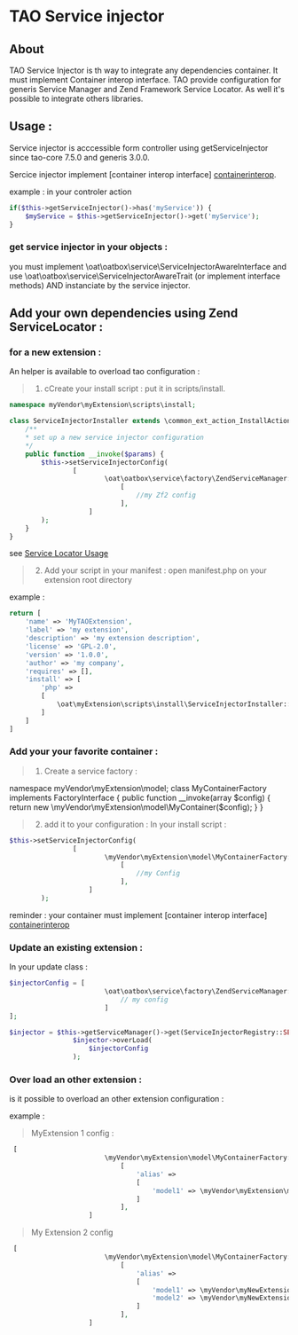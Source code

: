 # TAO Service injector

## About

TAO Service Injector is th way to integrate any dependencies container.
It must implement Container interop interface.
TAO provide configuration for generis Service Manager and Zend Framework Service Locator.
As well it's possible to integrate others libraries.

## Usage : 

Service injector is acccessible form controller using getServiceInjector since tao-core 7.5.0 and generis 3.0.0.

Sercice injector implement [container interop interface] [containerinterop]. 

example : in your controler action 

```php
if($this->getServiceInjector()->has('myService')) {
    $myService = $this->getServiceInjector()->get('myService');
}
```

### get service injector in your objects :

you must implement  \oat\oatbox\service\ServiceInjectorAwareInterface and use \oat\oatbox\service\ServiceInjectorAwareTrait (or implement interface methods) AND instanciate by the service injector.

## Add your own dependencies using Zend ServiceLocator : 
### for a new extension : 

An helper is available to overload tao configuration : 
> 1. cCreate your install script :
put it in scripts/install.
```php
namespace myVendor\myExtension\scripts\install;

class ServiceInjectorInstaller extends \common_ext_action_InstallAction {
    /**
    * set up a new service injector configuration
    */
    public function __invoke($params) {
        $this->setServiceInjectorConfig(
                [
                        \oat\oatbox\service\factory\ZendServiceManager::class =>
                            [
                                //my Zf2 config
                            ],
                    ]
        );
    }
}
```
see [Service Locator Usage](https://framework.zend.com/manual/2.4/en/modules/zend.service-manager.quick-start.html)

> 2. Add your script in your manifest :  open manifest.php on your extension root directory

example : 

```php
return [
    'name' => 'MyTAOExtension',
    'label' => 'my extension',
    'description' => 'my extension description',
    'license' => 'GPL-2.0',
    'version' => '1.0.0',
    'author' => 'my company',
    'requires' => [],
    'install' => [
        'php' => 
        [
            \oat\myExtension\scripts\install\ServiceInjectorInstaller::class,
        ]
    ]
]
```

### Add your your favorite container :

> 1. Create a service factory : 

namespace myVendor\myExtension\model;
class MyContainerFactory implements FactoryInterface 
{
    public function __invoke(array $config) {
        return new \myVendor\myExtension\model\MyContainer($config);
    }
}

> 2. add it to your configuration :
In your install script : 

```php
$this->setServiceInjectorConfig(
                [
                        \myVendor\myExtension\model\MyContainerFactory::class =>
                            [
                                //my Config
                            ],
                    ]
        );
```
reminder : your container must implement [container interop interface] [containerinterop]
### Update an existing extension :

In your update class :

```php
$injectorConfig = [
                        \oat\oatbox\service\factory\ZendServiceManager::class => [
                            // my config
                        ]
];

$injector = $this->getServiceManager()->get(ServiceInjectorRegistry::SERVICE_ID);
                $injector->overLoad(
                    $injectorConfig
                );
```
### Over load an other extension :

is it possible to overload an other extension configuration : 

example : 
> MyExtension 1 config : 

```php
 [
                        \myVendor\myExtension\model\MyContainerFactory::class =>
                            [
                                'alias' => 
                                [
                                    'model1' => \myVendor\myExtension\model\Model1
                                ]
                            ],
                    ]
```

> My Extension 2 config

```php
 [
                        \myVendor\myExtension\model\MyContainerFactory::class =>
                            [
                                'alias' => 
                                [
                                    'model1' => \myVendor\myNewExtension\model\OverLoadModel1,
                                    'model2' => \myVendor\myNewExtension\model\Model2,
                                ]
                            ],
                    ]
```

[containerinterop]: <https://github.com/container-interop/container-interop>
